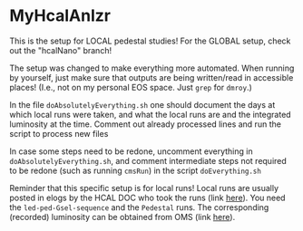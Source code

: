 # MyHcalAnlzr

This is the setup for LOCAL pedestal studies! For the GLOBAL setup, check out the "hcalNano" branch!



The setup was changed to make everything more automated. When running by yourself, just make sure that outputs are being written/read in accessible places! (I.e., not on my personal EOS space. Just `grep` for `dmroy`.)

In the file `doAbsolutelyEverything.sh` one should document the days at which local runs were taken, and what the local runs are and the integrated luminosity at the time. Comment out already processed lines and run the script to process new files

In case some steps need to be redone, uncomment everything in `doAbsolutelyEverything.sh`, and comment intermediate steps not required to be redone (such as running `cmsRun`) in the script `doEverything.sh`



Reminder that this specific setup is for local runs! Local runs are usually posted in elogs by the HCAL DOC who took the runs (link [here](https://cmsonline.cern.ch/webcenter/portal/cmsonline/Common/Elog?__adfpwp_action_portlet=683379043&__adfpwp_backurl=https%3A%2F%2Fcmsonline.cern.ch%3A443%2Fwebcenter%2Fportal%2Fcmsonline%2FCommon%2FElog%3F__adfpwp_mode.683379043%3D1&_piref683379043.strutsAction=%2F%2FviewSubcatMessages.do%3FcatId%3D594&fetch=1&mode=expanded&page=1&subId=9)). You need the `led-ped-Gsel-sequence` and the `Pedestal` runs. The corresponding (recorded) luminosity can be obtained from OMS (link [here](https://cmsoms.cern.ch/cms/run_3/index)).
